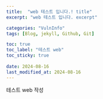 ```yaml
---
title:  "web 테스트 입니다.! title"
excerpt: "web 테스트 입니다. excerpt"

categories: "VulnInfo"
tags: [Blog, jekyll, Github, Git]

toc: true
toc_label: "테스트 web"
toc_sticky: true
 
date: 2024-08-16
last_modified_at: 2024-08-16
---
```

테스트 web 작성